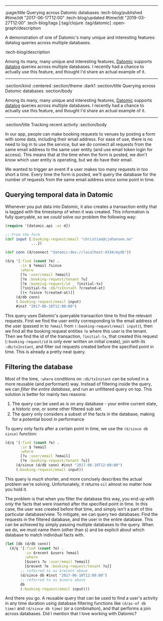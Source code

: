 --------------------------------------------------------------------------------
:page/title Querying across Datomic databases
:tech-blog/published #time/ldt "2017-06-17T12:00"
:tech-blog/updated #time/ldt "2019-03-27T12:00"
:tech-blog/tags [:tag/clojure :tag/datomic]
:open-graph/description

A demonstration of one of Datomic's many unique and interesting features: datalog
queries across multiple databases.

:tech-blog/description

Among its many, many unique and interesting features,
[Datomic](http://www.datomic.com/) supports
[datalog](http://docs.datomic.com/query.html) queries across multiple databases.
I recently had a chance to actually use this feature, and thought I'd share an
actual example of it.

--------------------------------------------------------------------------------
:section/kind :centered
:section/theme :dark1
:section/title Querying across Datomic databases
:section/body

Among its many, many unique and interesting features, [Datomic](http://www.datomic.com/)
supports [datalog](http://docs.datomic.com/query.html) queries across multiple
databases. I recently had a chance to actually use this feature, and thought I'd
share an actual example of it.

--------------------------------------------------------------------------------
:section/title Tracking recent activity
:section/body

In our app, people can make booking requests to venues by posting a form with
some data, including their email address. For ease of use, there is no need to
log in to use the service, but we do connect all requests from the same email
address to the same user entity (and use email token login for access). This
means that at the time when the form is posted, we don't know which user entity
is operating, but we do have their email.

We wanted to trigger an event if a user makes too many requests in too short a
time. Every time the form is posted, we'll query the database for the number of
requests from the same email address since some point in time.

## Querying temporal data in Datomic

Whenever you put data into Datomic, it also creates a transaction entity that is
tagged with the timestamp of when it was created. This information is fully
queryable, so we _could_ solve our problem the following way:

```clj
(require '[datomic.api :as d])

;; From the form
(def input {:booking-request/email "christian@cjohansen.no"
            ...})

(def conn (d/connect "datomic:dev://localhost:4334/mydb"))

(d/q '[:find (count ?e) .
       :in $ ?email ?since
       :where
       [?u :user/email ?email]
       [?e :booking-request/tenant ?u]
       [?e :booking-request/id _ ?initial-tx]
       [?initial-tx :db/txInstant ?created-at]
       [(< ?since ?created-at)]]
     (d/db conn)
     (:booking-request/email input)
     #inst "2017-06-10T12:00:00")
```

This query uses Datomic's queryable transaction time to find the relevant
requests. First we find the user entity corresponding to the email address of
the user (passed in to `?email` from `(:booking-request/email input)`), then we
find all the booking request entities `?e` where this user is the tenant. Then
we find the id of the transaction, `?initial-tx`, that created this request
(`:booking-request/id` is only ever written on initial create), join with its
`:db/txInstant`, and filter out requests created before the specified point in
time. This is already a pretty neat query.

## Filtering the database

Most of the time, `:where` conditions on `:db/txInstant` can be solved in a
more reusable (and performant) way. Instead of filtering inside the query, we
can _filter the entire database_, and run an unfiltered query on top. This
solution is better for mainly two reasons:

1. The query can be used as is on any database - your entire current state, a
   historic one, or some other filtered sub set.
2. The query only considers a subset of the facts in the database, making for a
   potential boost in performance

To query only facts after a certain point in time, we use the `(d/since db
since)` function:

```clj
(d/q '[:find (count ?e) .
       :in $ ?email
       :where
       [?u :user/email ?email]
       [?e :booking-request/tenant ?u]]
     (d/since (d/db conn) #inst "2017-06-10T12:00:00")
     (:booking-request/email input))
```

This query is *much* shorter, and more concisely describes the actual problem
we're solving. Unfortunately, it returns `nil` almost no matter how you hold it.

The problem is that when you filter the database this way, you end up with
_only_ the facts that were inserted after the specified point in time. In this
case, the user was created before that time, and simply isn't a part of this
particular database/view. To mitigate, we can query two databases: Find the
requests in the filtered database, and the user in the entire database. This can
be achieved by simply passing multiple databases to the query. When we do, we
must name them (other than `$`) and be explicit about which database to match
individual facts with.

```clj
(let [db (d/db conn)]
  (d/q '[:find (count ?e) .
         :in $recent $users ?email
         :where
         [$users ?u :user/email ?email]
         [$recent ?e :booking-request/tenant ?u]]
       ;; referred to as $recent above
       (d/since db #inst "2017-06-10T12:00:00")
       ;; referred to as $users above
       db
       (:booking-request/email input)))
```

And there you go. A reusable query that can be used to find a user's activity in
any time duration using database filtering functions like `(d/as-of db time)`
and `(d/since db time)` (or a combination), and that performs a join across
databases. Did I mention that I love working with Datomic?
